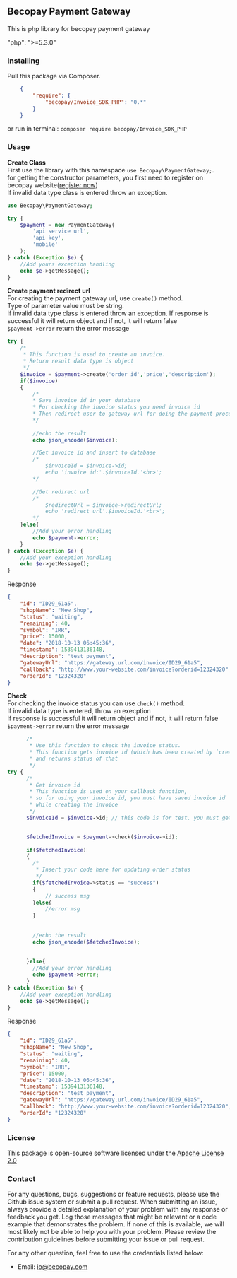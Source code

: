 ## Becopay Payment Gateway

This is php library for becopay payment gateway

"php": ">=5.3.0"
### Installing
Pull this package via Composer.
```json
    {
        "require": {
            "becopay/Invoice_SDK_PHP": "0.*"
        }
    }
```

or run in terminal: ```composer require becopay/Invoice_SDK_PHP```


### Usage

**Create Class**<br>
First use the library with this namespace `use Becopay\PaymentGateway;`.<br>
for getting the constructor parameters, you first need to register on becopay website([register now](https://becopay.com/en/io/#api))<br>
If invalid data type class is entered throw an exception.
```php
use Becopay\PaymentGateway;

try {
    $payment = new PaymentGateway(
        'api service url',
        'api key',
        'mobile'
    );
} catch (Exception $e) {
	//Add yours exception handling
    echo $e->getMessage();
}
```
**Create payment redirect url**<br>
For creating the payment gateway url, use `create()` method.<br>
Type of parameter value must be string.<br>
If invalid data type class is entered throw an exception.
If response is successful it will return object and if not, it will return false<br>
`$payment->error` return the error message
```php
try {
    /*
     * This function is used to create an invoice.
     * Return result data type is object
     */ 
    $invoice = $payment->create('order id','price','descriptiom');
    if($invoice)
    {
        /*
        * Save invoice id in your database 
        * For checking the invoice status you need invoice id
        * Then redirect user to gateway url for doing the payment process
        */
       
		//echo the result
  		echo json_encode($invoice);

        //Get invoice id and insert to database
        /*
        	$invoiceId = $invoice->id;
       		echo 'invoice id:'.$invoiceId.'<br>';
        */

        //Get redirect url
        /*
        	$redirectUrl = $invoice->redirectUrl;
        	echo 'redirect url'.$invoiceId.'<br>';
        */
    }else{
    	//Add your error handling
    	echo $payment->error;
    }
} catch (Exception $e) {
	//Add your exception handling
    echo $e->getMessage();
}
```
Response
```json
{
    "id": "ID29_61a5",
    "shopName": "New Shop",
    "status": "waiting",
    "remaining": 40,
    "symbol": "IRR",
    "price": 15000,
    "date": "2018-10-13 06:45:36",
    "timestamp": 1539413136148,
    "description": "test payment",
    "gatewayUrl": "https://gateway.url.com/invoice/ID29_61a5",
    "callback": "http://www.your-website.com/invoice?orderid=12324320",
    "orderId": "12324320"
}
```

**Check**<br>
For checking the invoice status you can use `check()` method.<br>
If invalid data type is entered, throw an execption<br>
If response is successful it will return object and if not, it will return false<br>
`$payment->error` return the error message
```php
      /*
       * Use this function to check the invoice status.
       * This function gets invoice id (which has been created by `create()` function) as parameter
       * and returns status of that
       */
try {
      /*
       * Get invoice id 
       * This function is used on your callback function,
       * so for using your invoice id, you must have saved invoice id
       * while creating the invoice
       */
      $invoiceId = $invoice->id; // this code is for test. you must get invoice id form 


      $fetchedInvoice = $payment->check($invoice->id);
      
      if($fetchedInvoice)
      {
      	/*
         * Insert your code here for updating order status
         */
    	if($fetchedInvoice->status == "success")
        {
        	// success msg
        }else{
        	//error msg
        }
        
        
		//echo the result
      	echo json_encode($fetchedInvoice);
        
        
      }else{
        //Add your error handling
        echo $payment->error;
      } 
} catch (Exception $e) {
	//Add your exception handling
    echo $e->getMessage();
}
```
Response
```json
{
    "id": "ID29_61a5",
    "shopName": "New Shop",
    "status": "waiting",
    "remaining": 40,
    "symbol": "IRR",
    "price": 15000,
    "date": "2018-10-13 06:45:36",
    "timestamp": 1539413136148,
    "description": "test payment",
    "gatewayUrl": "https://gateway.url.com/invoice/ID29_61a5",
    "callback": "http://www.your-website.com/invoice?orderid=12324320",
    "orderId": "12324320"
}
```

### License

This package is open-source software licensed under the [Apache License 2.0](https://github.com/becopay/Invoice_SDK_PHP/blob/master/LICENSE)

### Contact
For any questions, bugs, suggestions or feature requests, please use the Github issue system or submit a pull request.
When submitting an issue, always provide a detailed explanation of your problem with any response or feedback you get. Log those messages that might be relevant or a code example that demonstrates the problem. If none of this is available, we will most likely not be able to help you with your problem. Please review the contribution guidelines before submitting your issue or pull request.

For any other question, feel free to use the credentials listed below:

- Email: io@becopay.com
